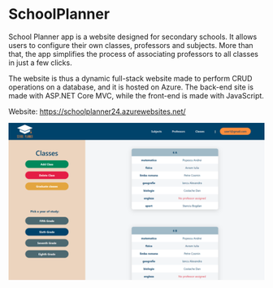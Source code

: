 # SchoolPlanner

School Planner app is a website designed for secondary schools.
It allows users to configure their own classes, professors and subjects. More than that, the app simplifies the process of associating professors to all classes in just a few clicks.

The website is thus a dynamic full-stack website made to perform CRUD operations on a database, and it is hosted on Azure. The back-end site is made with ASP.NET Core MVC, while the front-end is made with JavaScript.

Website: https://schoolplanner24.azurewebsites.net/

<kbd>![image](https://raw.githubusercontent.com/nechitadelia/School-Timetable/main/SchoolTimetable/wwwroot/src/SchoolPlannerImg.PNG)</kbd>

